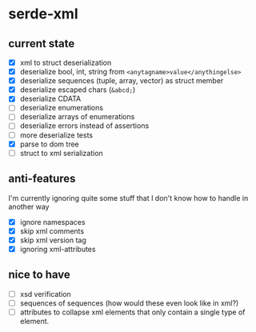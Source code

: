 # serde-xml

## current state
- [x] xml to struct deserialization
- [x] deserialize bool, int, string from `<anytagname>value</anythingelse>`
- [x] deserialize sequences (tuple, array, vector) as struct member
- [x] deserialize escaped chars (`&abcd;`)
- [x] deserialize CDATA
- [ ] deserialize enumerations
- [ ] deserialize arrays of enumerations
- [ ] deserialize errors instead of assertions
- [ ] more deserialize tests
- [x] parse to dom tree
- [ ] struct to xml serialization

## anti-features
I'm currently ignoring quite some stuff that I don't know how to handle in another way

- [x] ignore namespaces
- [x] skip xml comments
- [x] skip xml version tag
- [x] ignoring xml-attributes

## nice to have
- [ ] xsd verification
- [ ] sequences of sequences (how would these even look like in xml?)
- [ ] attributes to collapse xml elements that only contain a single type of element.
